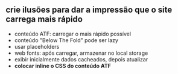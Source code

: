 ## crie ilusões para dar a impressão que o site carrega mais rápido

- conteúdo ATF: carregar o mais rápido possível
- conteúdo "Below The Fold" pode ser lazy
- usar placeholders
- web fonts: após carregar, armazenar no local storage
- exibir inicialmente dados cacheados, depois atualizar
- **colocar inline o CSS do conteúdo ATF**
